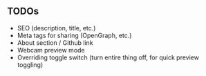 ## TODOs
- SEO (description, title, etc.)
- Meta tags for sharing (OpenGraph, etc.)
- About section / Github link
- Webcam preview mode
- Overriding toggle switch (turn entire thing off, for quick preview toggling)